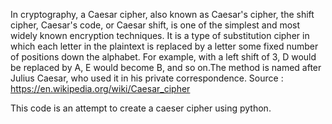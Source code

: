 In cryptography, a Caesar cipher, also known as Caesar's cipher, the shift cipher, Caesar's code, or Caesar shift, is one of the simplest and most widely known encryption techniques. It is a type of substitution cipher in which each letter in the plaintext is replaced by a letter some fixed number of positions down the alphabet. For example, with a left shift of 3, D would be replaced by A, E would become B, and so on.The method is named after Julius Caesar, who used it in his private correspondence.
    Source : https://en.wikipedia.org/wiki/Caesar_cipher

This code is an attempt to create a caeser cipher using python.
